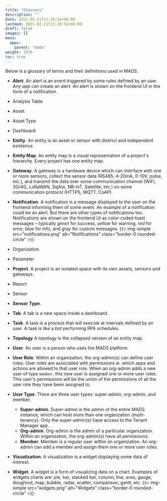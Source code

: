 ```yaml
---
title: "Glossary"
description: ""
date: 2021-02-21T13:28:54+08:00
lastmod: 2021-02-21T13:28:54+08:00
draft: false
images: []
menu:
  apps:
    parent: "mads"
weight: 1070
toc: true
---
```


Below is a glossary of terms and their definitions used in MADS.

* **Alert**. An alert is an event triggered by some rules defined by an user. Any _app_ can create an alert. An alert is shown on the frontend UI in the form of a notification.

* Analysis Table

* Asset

* Asset Type

* Dashboard

* **Entity**. An entity is an asset or sensor with distinct and independent existence.

* **Entity Map**. An entity map is a visual representation of a project's hierarchy. Every project has one entity map. 

* **Gateway**. A gateway is a hardware device which can interface with one or more sensors, collect the sensor data (RS485, 4-20mA, 0-10V, pulse, etc.), and transmit the data over some communication channel (WiFi, 3G/4G, LoRaWAN, Sigfox, NB-IoT, Satellite, etc.) on some communication protocol (HTTPS, MQTT, CoAP).

* **Notification**. A notification is a message displayed to the user on the frontend informing them of some event. An example of a notification could be an alert. But there are other types of notifications too. Notifications are shown on the frontend UI as color-coded toast messages – typically _green_ for success, _yellow_ for warning, _red_ for error, _blue_ for info, and _gray_ for custom messages.
{{< img-simple src="notifications.png" alt="Notifications" class="border-0 rounded-circle" >}}

* Organization

* Parameter

* **Project**. A project is an isolated space with its own assets, sensors and gateways. 

* Report

* Sensor

* **Sensor Type**.

* **Tab**. A tab is a new space inside a dashboard.

* **Task**. A task is a process that will execute at intervals defined by an user. A task is like a _bot_ performing RPA schedules.

* **Topology** A topology is the collapsed version of an entity map.

* **User**. An user is a person who uses the MADS platform. 

* **User Role**. Within an organization, the org-admin(s) can define user roles. User roles are associated with permissions ie. which apps and actions are allowed to that user role. When an org-admin adds a new user of type `member`, this new user is assigned one or more user roles. This user's permissions will be the union of the permissions of all the user role they have been assigned to.  

* **User Type**. There are three user types: super-admin, org-admin, and member.
	* **Super-admin**. Super-admin is the admin of the entire MADS instance, which can host more than one organization (multi-tenancy). Only the super-admin(s) have access to the Tenant Manager app.
	* **Org-admin**. Org-admin is the admin of a particular organization. Within an organization, the org-admin(s) have all permissions.
	* **Member**. Member is a regular user within an organization. An org-admin can add a member and assign them one or more user roles.

* **Visualization**. A visualization is a widget displaying some data of interest.

* **Widget**. A widget is a form of visualizing data on a chart. Examples of widgets charts are: pie, bar, stacked bar, column, line, area, gauge, doughnut, map, bubble, radar, scatter, comparison, gantt, etc.
{{< img-simple src="widgets.png" alt="Widgets" class="border-0 rounded-circle" >}}
